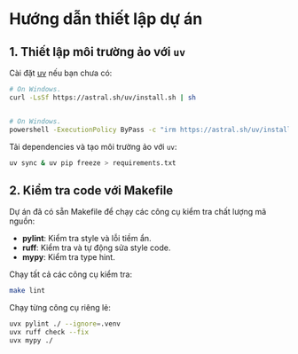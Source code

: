 # Hướng dẫn thiết lập dự án

## 1. Thiết lập môi trường ảo với `uv`

Cài đặt [uv](https://github.com/astral-sh/uv) nếu bạn chưa có:
```bash
# On Windows.
curl -LsSf https://astral.sh/uv/install.sh | sh


# On Windows.
powershell -ExecutionPolicy ByPass -c "irm https://astral.sh/uv/install.ps1 | iex"

```

Tải dependencies và tạo môi trường ảo với `uv`:
```bash
uv sync & uv pip freeze > requirements.txt
```

## 2. Kiểm tra code với Makefile
Dự án đã có sẵn Makefile để chạy các công cụ kiểm tra chất lượng mã nguồn:
- **pylint**: Kiểm tra style và lỗi tiềm ẩn.
- **ruff**: Kiểm tra và tự động sửa style code.
- **mypy**: Kiểm tra type hint.

Chạy tất cả các công cụ kiểm tra:
```bash
make lint
```

Chạy từng công cụ riêng lẻ:
```bash
uvx pylint ./ --ignore=.venv
uvx ruff check --fix
uvx mypy ./
```
